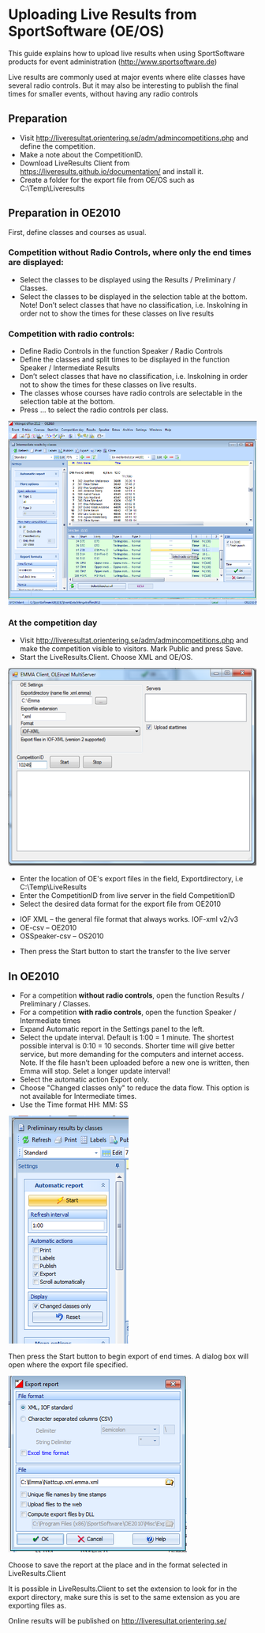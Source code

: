 # Uploading Live Results from SportSoftware (OE/OS)
This guide explains how to upload live results when using SportSoftware products for event administration (http://www.sportsoftware.de)

Live results are commonly used at major events where elite classes have several radio controls. But it may also be interesting to publish the final times for smaller events, without having any radio controls

## Preparation
* Visit http://liveresultat.orientering.se/adm/admincompetitions.php and define the competition.
* Make a note about the CompetitionID. 
* Download LiveResults Client from https://liveresults.github.io/documentation/ and install it.
* Create a folder for the export file from OE/OS such as C:\Temp\Liveresults

## Preparation in OE2010
First, define classes and courses as usual.
### Competition without Radio Controls, where only the end times are displayed:
* Select the classes to be displayed using the Results / Preliminary / Classes. 
* Select the classes to be displayed in the selection table at the bottom. 
Note! Don’t select classes that have no classification, i.e. Inskolning in order not to show the times for these classes on live results

### Competition with radio controls:
* Define Radio Controls in the function Speaker / Radio Controls 
* Define the classes and split times to be displayed in the function Speaker / Intermediate Results 
* Don’t select classes that have no classification, i.e. Inskolning in order not to show the times for these classes on live results. 
* The classes whose courses have radio controls are selectable in the selection table at the bottom. 
* Press ... to select the radio controls per class. 

![OE Image1](oe_image1.png)

### At the competition day
* Visit http://liveresultat.orientering.se/adm/admincompetitions.php and make the competition visible to visitors. Mark Public and press Save. 
* Start the LiveResults.Client. Choose XML and OE/OS. 

![OE Image2](oe_image2.png)

* Enter the location of OE's export files in the field, Exportdirectory, i.e C:\Temp\LiveResults 
* Enter the CompetitionID from live server in the field CompetitionID 
* Select the desired data format for the export file from OE2010 
- IOF XML – the general file format that always works. IOF-xml v2/v3 
- OE-csv – OE2010 
- OSSpeaker-csv – OS2010 
* Then press the Start button to start the transfer to the live server

## In OE2010
* For a competition **without radio controls**, open the function Results / Preliminary / Classes. 
* For a competition **with radio controls**, open the function Speaker / Intermediate times 
* Expand Automatic report in the Settings panel to the left. 
* Select the update interval. Default is 1:00 = 1 minute. The shortest possible interval is 0:10 = 10 seconds. Shorter time will give better service, but more demanding for the computers and internet access. Note. If the file hasn’t been uploaded before a new one is written, then Emma will stop. Selet a longer update interval! 
* Select the automatic action Export only. 
* Choose "Changed classes only" to reduce the data flow. This option is not available for Intermediate times. 
* Use the Time format HH: MM: SS 

![OE Image3](oe_image3.png)

Then press the Start button to begin export of end times. A dialog box will open where the export file specified.

![OE Image4](oe_image4.png)

Choose to save the report at the place and in the format selected in LiveResults.Client

It is possible in LiveResults.Client to set the extension to look for in the export directory, make sure this is set to the same extension as you are exporting files as.

Online results will be published on  http://liveresultat.orientering.se/

